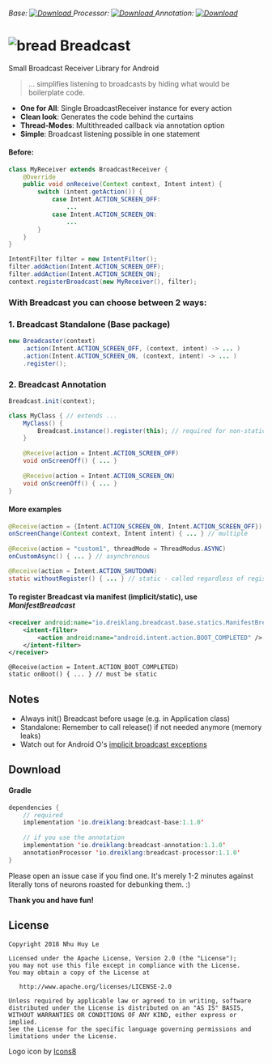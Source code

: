  ###### Base: [ ![Download](https://api.bintray.com/packages/dreiklang/Breadcast/breadcast-base/images/download.svg) ](https://bintray.com/dreiklang/Breadcast/breadcast-base/_latestVersion) Processor: [ ![Download](https://api.bintray.com/packages/dreiklang/Breadcast/breadcast-processor/images/download.svg) ](https://bintray.com/dreiklang/Breadcast/breadcast-processor/_latestVersion) Annotation: [ ![Download](https://api.bintray.com/packages/dreiklang/Breadcast/breadcast-annotation/images/download.svg) ](https://bintray.com/dreiklang/Breadcast/breadcast-annotation/_latestVersion)

# ![bread](https://png.icons8.com/metro/50/000000/bread.png) Breadcast
Small Broadcast Receiver Library for Android

> ... simplifies listening to broadcasts by hiding what would be boilerplate code.

- __One for All__: Single BroadcastReceiver instance for every action
- __Clean look__: Generates the code behind the curtains
- __Thread-Modes__: Multithreaded callback via annotation option
- __Simple__: Broadcast listening possible in one statement

#### Before:
```java
class MyReceiver extends BroadcastReceiver {
    @Override
    public void onReceive(Context context, Intent intent) {
        switch (intent.getAction()) {
            case Intent.ACTION_SCREEN_OFF:
                ...
            case Intent.ACTION_SCREEN_ON:
                ...
        }
    }
}
```
```java
IntentFilter filter = new IntentFilter();
filter.addAction(Intent.ACTION_SCREEN_OFF);
filter.addAction(Intent.ACTION_SCREEN_ON);
context.registerBroadcast(new MyReceiver(), filter);
```

### With Breadcast you can choose between 2 ways:

### 1. Breadcast Standalone (Base package)
```java
new Breadcaster(context)
    .action(Intent.ACTION_SCREEN_OFF, (context, intent) -> ... )
    .action(Intent.ACTION_SCREEN_ON, (context, intent) -> ... )
    .register();
```

### 2. Breadcast Annotation
```java
Breadcast.init(context);
```
```java
class MyClass { // extends ...
    MyClass() {
        Breadcast.instance().register(this); // required for non-static methods
    }
    
    @Receive(action = Intent.ACTION_SCREEN_OFF)
    void onScreenOff() { ... }
    
    @Receive(action = Intent.ACTION_SCREEN_ON)
    void onScreenOff() { ... }
}
```

#### More examples
```java
@Receive(action = {Intent.ACTION_SCREEN_ON, Intent.ACTION_SCREEN_OFF})
onScreenChange(Context context, Intent intent) { ... } // multiple
	
@Receive(action = "custom1", threadMode = ThreadModus.ASYNC)
onCustomAsync() { ... } // asynchronous

@Receive(action = Intent.ACTION_SHUTDOWN)
static withoutRegister() { ... } // static - called regardless of registration	
```

####  To register Breadcast via manifest (implicit/static), use _ManifestBreadcast_
```xml
<receiver android:name="io.dreiklang.breadcast.base.statics.ManifestBreadcast">
    <intent-filter>
        <action android:name="android.intent.action.BOOT_COMPLETED" />
    </intent-filter>
</receiver>
```
```
@Receive(action = Intent.ACTION_BOOT_COMPLETED)
static onBoot() { ... } // must be static
```
## Notes
- Always init() Breadcast before usage (e.g. in Application class)
- Standalone: Remember to call release() if not needed anymore (memory leaks)
- Watch out for Android O's [implicit broadcast exceptions](https://developer.android.com/guide/components/broadcast-exceptions.html)

## Download
#### Gradle
```java
dependencies {
    // required
    implementation 'io.dreiklang:breadcast-base:1.1.0'
    
    // if you use the annotation
    implementation 'io.dreiklang:breadcast-annotation:1.1.0'
    annotationProcessor 'io.dreiklang:breadcast-processor:1.1.0'
}
```

Please open an issue case if you find one. It's merely 1-2 minutes against literally tons of neurons roasted for debunking them. :)

__Thank you and have fun!__

License
-------

    Copyright 2018 Nhu Huy Le

    Licensed under the Apache License, Version 2.0 (the "License");
    you may not use this file except in compliance with the License.
    You may obtain a copy of the License at

       http://www.apache.org/licenses/LICENSE-2.0

    Unless required by applicable law or agreed to in writing, software
    distributed under the License is distributed on an "AS IS" BASIS,
    WITHOUT WARRANTIES OR CONDITIONS OF ANY KIND, either express or implied.
    See the License for the specific language governing permissions and
    limitations under the License.
    
    
Logo icon by [Icons8](https://icons8.com)
